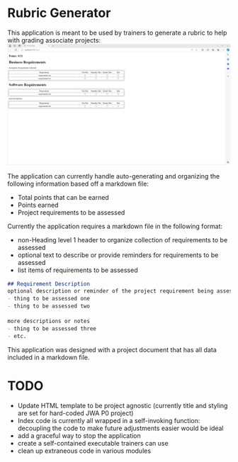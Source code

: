 # Rubric Generator
This application is meant to be used by trainers to generate a rubric to help with grading associate projects:
![example rubric](resources/Generated-Rubric-Current.png)

The application can currently handle auto-generating and organizing the following information based off a markdown file:
- Total points that can be earned
- Points earned
- Project requirements to be assessed

Currently the application requires a markdown file in the following format:
- non-Heading level 1 header to organize collection of requirements to be assessed
- optional text to describe or provide reminders for requirements to be assessed
- list items of requirements to be assessed
```markdown
## Requirement Description
optional description or reminder of the project requirement being assessed
- thing to be assessed one
- thing to be assessed two

more descriptions or notes
- thing to be assessed three
- etc.
```

This application was designed with a project document that has all data included in a markdown file.

# TODO
- Update HTML template to be project agnostic (currently title and styling are set for hard-coded JWA P0 project)
- Index code is currently all wrapped in a self-invoking function: decoupling the code to make future adjustments easier would be ideal
- add a graceful way to stop the application
- create a self-contained executable trainers can use
- clean up extraneous code in various modules